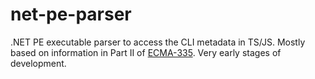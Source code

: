 # net-pe-parser

.NET PE executable parser to access the CLI metadata in TS/JS.
Mostly based on information in Part II of [ECMA-335](https://www.ecma-international.org/publications-and-standards/standards/ecma-335/).
Very early stages of development.
